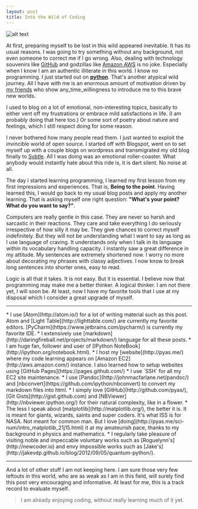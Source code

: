 ```yaml
---
layout: post
title: Into the Wild of Coding
---
```


![alt text](http://www.dcs.gla.ac.uk/~jhw/spirals/spiral.png "Number Spirals")

At first, preparing myself to be lost in this wild appeared inevitable. It has its usual reasons. I was going to try something without any background, not even someone to correct me if I go wrong. Also, dealing with technology souvenirs like [GitHub](http://github.com/pyas/) and godzillas like [Amazon AWS](http://aws.amazon.com/) is no joke. Especially when I know I am an authentic illiterate in this world. I know no programming. I just started out on **[python](http://pyas.me/)**. That's another atypical wild journey. All I have with me is an enormous amount of motivation driven by [my friends](https://www.facebook.com/pavan.tummalapalli) who show any_time_willingness to introduce me to this brave new worlds.

I used to blog on a lot of emotional, non-interesting topics, basically to either vent off my frustrations or embrace mild satisfactions in life. (I am probably doing that here too.) Or some sort of poetry about nature and feelings, which I still respect doing for some reason.

I never bothered how many people read them. I just wanted to exploit the invincible world of open source. I started off with Blogspot, went on to set myself up with a couple blogs on wordpress and transmigrated my old blog finally to [Svbtle](http://asmind.com). All I was doing was an emotional roller-coaster. What anybody would instantly hate about this ride is, it is dart silent. No noise at all.

The day I started learning programming, I learned my first lesson from my first impressions and experiences. That is, **Being to the point**. Having learned this, I would go back to my usual blog posts and apply my another learning. That is asking myself one right question: **"What's your point? What do you want to say?"**.

Computers are really gentle in this case. They are never so harsh and sarcastic in their reactions. They care and take everything I do seriously irrespective of how silly it may be. They give chances to correct myself indefinitely. But they will not be understanding what I want  to say as long as I use language of craving. It understands only when I talk in its language within its vocabulary handling capacity. I instantly saw a great difference in my attitude. My sentences are extremely shortened now. I worry no more about decorating my phrases with classy adjectives. I now know to break long sentences into shorter ones, easy to read.

Logic is all that it takes. It is not easy. But it is essential. I believe now that programming may make me a better thinker. A logical thinker. I am not there yet, I will soon be. At least, now I have my favorite tools that I use at my disposal which I consider a great upgrade of myself.
<hr></hr>
* I use [Atom](http://atom.io/) for a lot of writing material such as this post. Atom and [Light Table](http://lighttable.com/) are currently my favorite editors. [PyCharm](https://www.jetbrains.com/pycharm/) is currently my favorite IDE.
* I extensively use [markdown](http://daringfireball.net/projects/markdown/) language for all these posts.
* I am huge fan, follower and user of [IPython NoteBook](http://ipython.org/notebook.html).
* I host my [website](http://pyas.me/) where my code learning appears on [Amazon EC2](http://aws.amazon.com/) instance. I also learned how to setup websites using [GitHub Pages](https://pages.github.com/)
* I use `SSH` for all my EC2 site maintenance.
* I use [Pandoc](http://johnmacfarlane.net/pandoc/) and [nbconvert](https://github.com/ipython/nbconvert) to convert my markdown files into html.
* I simply love [GitHub](http://github.com/pyas/), [Git Gists](http://gist.github.com) and [NBViewer](http://nbviewer.ipython.org/) for their natural complexity, like in a flower.
* The less I speak about [matplotlib](http://matplotlib.org/), the better it is. It is meant for giants, wizards, saints and super coders. It's what ISS is for NASA. Not meant for common man. But I love [doing](http://pyas.me/sci-num/intro_matplotlib_21j15.html) it at my amateurish pace, thanks to my background in physics and mathematics.
* I regularly take pleasure of visiting noble and impeccable voluntary works such as [Roguelynn's](http://newcoder.io) and envy impossible works such as [Jake's](http://jakevdp.github.io/blog/2012/09/05/quantum-python/).
<hr></hr>
And a lot of other stuff I am not keeping here. I am sure those very few leftouts in this world, who are as weak as I am in this field, will surely find this post very encouraging and informative. At least for me, this is a track record to evaluate myself.

> I am already enjoying coding, without really learning much of it yet.